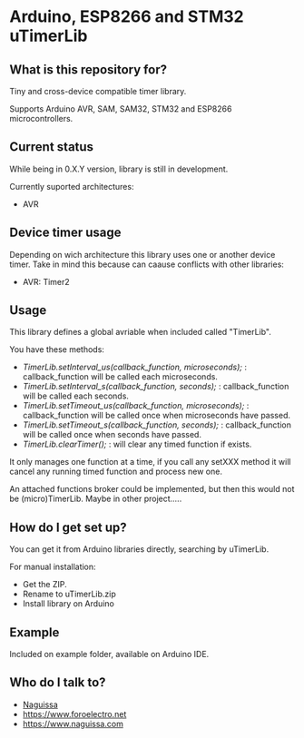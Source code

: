 # Arduino, ESP8266 and STM32 uTimerLib

## What is this repository for? ##

Tiny and cross-device compatible timer library.

Supports Arduino AVR, SAM, SAM32, STM32 and ESP8266 microcontrollers.


## Current status ##

While being in 0.X.Y version, library is still in development.

Currently suported architectures:
 - AVR

## Device timer usage ##

Depending on wich architecture this library uses one or another device timer. Take in mind this because can caause conflicts with other libraries:

 - AVR: Timer2

## Usage ##

This library defines a global avriable when included called "TimerLib".

You have these methods:
 - *TimerLib.setInterval_us(callback_function, microseconds);* : callback_function will be called each microseconds.
 - *TimerLib.setInterval_s(callback_function, seconds);* : callback_function will be called each seconds.
 - *TimerLib.setTimeout_us(callback_function, microseconds);* : callback_function will be called once when microseconds have passed.
 - *TimerLib.setTimeout_s(callback_function, seconds);* : callback_function will be called once when seconds have passed.
 - *TimerLib.clearTimer();* : will clear any timed function if exists.

It only manages one function at a time, if you call any setXXX method it will cancel any running timed function and process new one.

An attached functions broker could be implemented, but then this would not be (micro)TimerLib. Maybe in other project.....

## How do I get set up? ##

You can get it from Arduino libraries directly, searching by uTimerLib.

For manual installation:

 * Get the ZIP.
 * Rename to uTimerLib.zip
 * Install library on Arduino

## Example ##

Included on example folder, available on Arduino IDE.



## Who do I talk to? ##

 * [Naguissa](https://github.com/Naguissa)
 * https://www.foroelectro.net
 * https://www.naguissa.com

